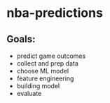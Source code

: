 # nba-predictions

## Goals:
- predict game outcomes
- collect and prep data
- choose ML model
- feature engineering
- building model
- evaluate